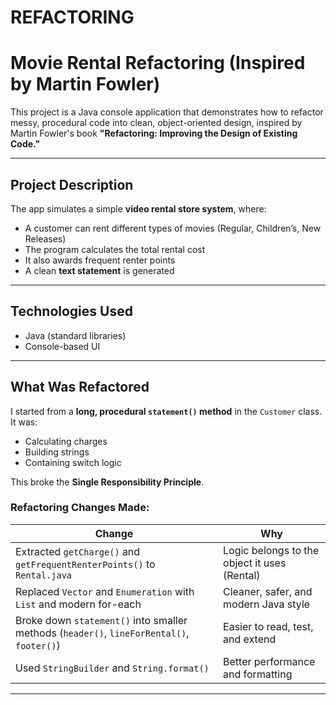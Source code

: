 # REFACTORING
# Movie Rental Refactoring (Inspired by Martin Fowler)

This project is a Java console application that demonstrates how to refactor messy, procedural code into clean, object-oriented design, inspired by Martin Fowler's book **"Refactoring: Improving the Design of Existing Code."**

---

## Project Description

The app simulates a simple **video rental store system**, where:
- A customer can rent different types of movies (Regular, Children’s, New Releases)
- The program calculates the total rental cost
- It also awards frequent renter points
- A clean **text statement** is generated

---

## Technologies Used

- Java (standard libraries)
- Console-based UI

---

## What Was Refactored

I started from a **long, procedural `statement()` method** in the `Customer` class. It was:
- Calculating charges
- Building strings
- Containing switch logic

This broke the **Single Responsibility Principle**.

### Refactoring Changes Made:

| Change | Why |
|-------|-----|
| Extracted `getCharge()` and `getFrequentRenterPoints()` to `Rental.java` | Logic belongs to the object it uses (Rental) |
| Replaced `Vector` and `Enumeration` with `List` and modern for-each | Cleaner, safer, and modern Java style |
| Broke down `statement()` into smaller methods (`header()`, `lineForRental()`, `footer()`) | Easier to read, test, and extend |
| Used `StringBuilder` and `String.format()` | Better performance and formatting |

---



